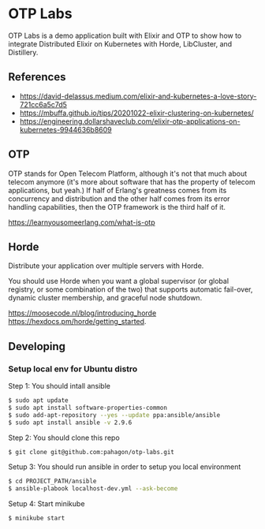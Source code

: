 # OTP Labs

OTP Labs is a demo application built with Elixir and OTP to show how to integrate
Distributed Elixir on Kubernetes with Horde, LibCluster, and Distillery. 

## References
* https://david-delassus.medium.com/elixir-and-kubernetes-a-love-story-721cc6a5c7d5
* https://mbuffa.github.io/tips/20201022-elixir-clustering-on-kubernetes/
* https://engineering.dollarshaveclub.com/elixir-otp-applications-on-kubernetes-9944636b8609

## OTP
OTP stands for Open Telecom Platform, although it's not that much about telecom 
anymore (it's more about software that has the property of telecom applications, but yeah.) 
If half of Erlang's greatness comes from its concurrency and distribution and 
the other half comes from its error handling capabilities, 
then the OTP framework is the third half of it.

https://learnyousomeerlang.com/what-is-otp


## Horde
Distribute your application over multiple servers with Horde.

You should use Horde when you want a global supervisor (or global registry, or some combination of the two) 
that supports automatic fail-over, dynamic cluster membership, and graceful node shutdown.

https://moosecode.nl/blog/introducing_horde
https://hexdocs.pm/horde/getting_started.

## Developing

### Setup local env for Ubuntu distro

Step 1: You should intall ansible

```sh 
$ sudo apt update
$ sudo apt install software-properties-common
$ sudo add-apt-repository --yes --update ppa:ansible/ansible
$ sudo apt install ansible -v 2.9.6
```

Step 2: You should clone this repo

```sh 
$ git clone git@github.com:pahagon/otp-labs.git
```

Setup 3: You should run ansible in order to setup you local environment

```sh 
$ cd PROJECT_PATH/ansible
$ ansible-plabook localhost-dev.yml --ask-become
```

Setup 4: Start minikube

```sh
$ minikube start
```
